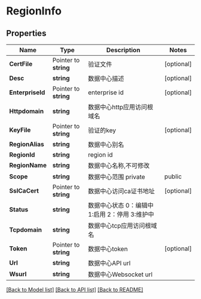 # RegionInfo

## Properties

Name | Type | Description | Notes
------------ | ------------- | ------------- | -------------
**CertFile** | Pointer to **string** | 验证文件 | [optional] 
**Desc** | **string** | 数据中心描述 | [optional] 
**EnterpriseId** | Pointer to **string** | enterprise id | [optional] 
**Httpdomain** | **string** | 数据中心http应用访问根域名 | 
**KeyFile** | Pointer to **string** | 验证的key | [optional] 
**RegionAlias** | **string** | 数据中心别名 | 
**RegionId** | **string** | region id | 
**RegionName** | **string** | 数据中心名称,不可修改 | 
**Scope** | **string** | 数据中心范围 private|public | [optional] 
**SslCaCert** | Pointer to **string** | 数据中心访问ca证书地址 | [optional] 
**Status** | **string** | 数据中心状态 0：编辑中 1:启用 2：停用 3:维护中 | 
**Tcpdomain** | **string** | 数据中心tcp应用访问根域名 | 
**Token** | Pointer to **string** | 数据中心token | [optional] 
**Url** | **string** | 数据中心API url | 
**Wsurl** | **string** | 数据中心Websocket url | 

[[Back to Model list]](../README.md#documentation-for-models) [[Back to API list]](../README.md#documentation-for-api-endpoints) [[Back to README]](../README.md)


